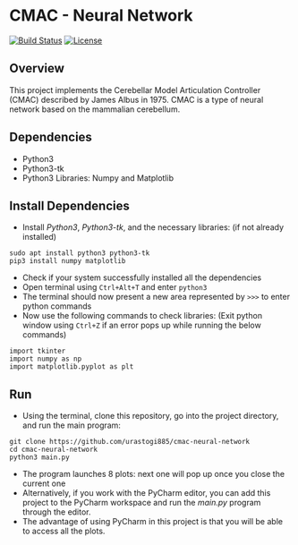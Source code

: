 # CMAC - Neural Network
[![Build Status](https://travis-ci.org/urastogi885/cmac-neural-network.svg?branch=master)](https://travis-ci.org/urastogi885/cmac-neural-network)
[![License](https://img.shields.io/badge/License-MIT%203--Clause-blue.svg)](https://github.com/urastogi885/cmac-neural-network/blob/master/LICENSE)

## Overview

This project implements the Cerebellar Model Articulation Controller (CMAC) described by James Albus in 1975.
CMAC is a type of neural network based on the mammalian cerebellum. 

## Dependencies

- Python3
- Python3-tk
- Python3 Libraries: Numpy and Matplotlib

## Install Dependencies

- Install *Python3*, *Python3-tk*, and the necessary libraries: (if not already installed)
````
sudo apt install python3 python3-tk
pip3 install numpy matplotlib
````
- Check if your system successfully installed all the dependencies
- Open terminal using ````Ctrl+Alt+T```` and enter ````python3````
- The terminal should now present a new area represented by ````>>>```` to enter python commands
- Now use the following commands to check libraries: (Exit python window using ````Ctrl+Z```` if an error pops up while 
running the below commands)
````
import tkinter
import numpy as np
import matplotlib.pyplot as plt
````

## Run

- Using the terminal, clone this repository, go into the project directory, and run the main program:
````
git clone https://github.com/urastogi885/cmac-neural-network
cd cmac-neural-network
python3 main.py
````
- The program launches 8 plots: next one will pop up once you close the current one
- Alternatively, if you work with the PyCharm editor, you can add this project to the PyCharm workspace and run the
*main.py* program through the editor. 
- The advantage of using PyCharm in this project is that you will be able to access all the plots.  

